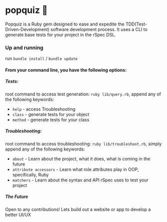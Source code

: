 # popquiz 🚀
Popquiz is a Ruby gem designed to ease and expedite the TDD(Test-Driven-Development) software development process. It uses a CLI to generate base tests for your project in the rSpec DSL.

### Up and running

run ```bundle install``` / ```bundle update```


#### From your command line, you have the following options:

##### Tests:
root command to access test generation: ```ruby lib/query.rb```, append any of the following keywords:

- ```help``` - access Troubleshooting
- ```class``` - generate tests for your object
- ```method``` - generate tests for your class

##### Troubleshooting:
root command to access troubleshooting: ```ruby lib/troubleshoot.rb```, simply append any of the following keywords:

- ```about``` - Learn about the project, what it does, what is coming in the future
- ```attribute accessors``` - Learn what role attributes play in OOP, specifically, Ruby
- ```matchers``` - Learn about the syntax and API rSpec uses to test your project

##### The Future
Open to any contributions! Lets build out a website or app to develop a better UI/UX
